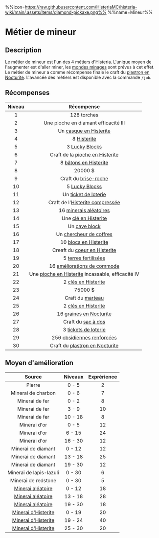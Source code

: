 %%icon=https://raw.githubusercontent.com/HisteriaMC/histeria-wiki/main/.assets/items/diamond-pickaxe.png%%
%%name=Mineur%%

# Métier de mineur
## Description
Le métier de mineur est l'un des 4 métiers d'Histeria. L'unique moyen de l'augmenter est d'aller miner, les [mondes minages](https://histeria.fr/wiki/mondes/minage-servers) sont prévus à cet effet.
Le métier de mineur a comme récompense finale le craft du [plastron en Nocturite](https://histeria.fr/wiki/armures/nocturite-chestplate).
L'avancée des métiers est disponible avec la commande `/job`.

## Récompenses

| Niveau | Récompense |
|:---:|:---:|
| 1 | 128 torches |
| 2 | Une pioche en diamant efficacité III |
| 3 | Un [casque en Histerite](https://histeria.fr/wikiarmures/histerite-helmet) |
| 4 | 8 [Histerite](https://histeria.fr/wiki/ressources/histerite) |
| 5 | 3 [Lucky Blocks](https://histeria.fr/wiki/blocs/lucky-block) |
| 6 | Craft de la [pioche en Histerite](https://histeria.fr/wiki/outils/histerite-pickaxe) |
| 7 | 8 [bâtons en Histerite](https://histeria.fr/wiki/ressources/histerite-stick) |
| 8 | 20000 $ |
| 9 | Craft du [brise-roche](https://histeria.fr/wiki/blocs/cobble-breaker) |
| 10 | 5 [Lucky Blocks](https://histeria.fr/wiki/blocs/lucky-block) |
| 11 | Un [ticket de loterie](https://histeria.fr/wiki/objets/lottery-ticket) |
| 12 | Craft de l'[Histerite compressée](https://histeria.fr/wiki/ressources/histerite-compress) |
| 13 | 16 [minerais aléatoires](https://histeria.fr/wiki/blocs/random-ore) |
| 14 | Une [clé en Histerite](https://histeria.fr/wiki/clés/histerite-key) |
| 15 | Un [cave block](https://histeria.fr/wiki/blocs/cave-block) |
| 16 | Un [chercheur de coffres](https://histeria.fr/wiki/objets/chest-finder) |
| 17 | 10 [blocs en Histerite](https://histeria.fr/wiki/ressources/histerite-block) |
| 18 | Creaft du [coeur en Histerite](https://histeria.fr/wiki/ressources/histerite-core) |
| 19 | 5 [terres fertilisées](https://histeria.fr/wiki/blocs/fertilized-dirt) |
| 20 | 16 [améliorations de commode](https://histeria.fr/wiki/objets/drawer-upgrade) |
| 21 | Une [pioche en Histerite](https://histeria.fr/wiki/outils/histerite-pickaxe) incassable, efficacité IV |
| 22 | 2 [clés en Histerite](https://histeria.fr/wiki/clés/histerite-key) |
| 23 | 75000 $ |
| 24 | Craft du [marteau](https://histeria.fr/wiki/outils/hammer) |
| 25 | 2 [clés en Histerite](https://histeria.fr/wiki/clés/histerite-key) |
| 26 | 16 [graines en Nocturite](https://histeria.fr/wiki/ressources/nocturite-seed) |
| 27 | Craft du [sac à dos](https://histeria.fr/wiki/objets/item-pack) |
| 28 | 3 [tickets de loterie](https://histeria.fr/wiki/objets/lottery-ticket) |
| 29 | 256 [obsidiennes renforcées](https://histeria.fr/wiki/blocs/reinforced-obsidian) |
| 30 | Craft du [plastron en Nocturite](https://histeria.fr/wiki/armures/nocturite-chestplate) |

## Moyen d'amélioration

| Source | Niveaux | Exprérience |
|:---:|:---:|:---:|
| Pierre | 0 - 5 | 2 |
| Minerai de charbon | 0 - 6 | 7 |
| Minerai de fer | 0 - 2 | 8 |
| Minerai de fer | 3 - 9 | 10 |
| Minerai de fer | 10 - 18 | 8 |
| Minerai d'or | 0 - 5 | 12 |
| Minerai d'or | 6 - 15 | 24 |
| Minerai d'or | 16 - 30 | 12 |
| Minerai de diamant | 0 - 12 | 12 |
| Minerai de diamant | 13 - 18 | 25 |
| Minerai de diamant | 19 - 30 | 12 |
| Minerai de lapis-lazuli | 0 - 30 | 6 |
| Minerai de redstone | 0 - 30 | 5 |
| [Minerai aléatoire](https://histeria.fr/wiki/blocs/random-ore) | 0 - 12 | 18 |
| [Minerai aléatoire](https://histeria.fr/wiki/blocs/random-ore) | 13 - 18 | 28 |
| [Minerai aléatoire](https://histeria.fr/wiki/blocs/random-ore) | 19 - 30 | 18 |
| [Minerai d'Histerite](https://histeria.fr/wiki/ressources/histerite-ore) | 0 - 19 | 20 |
| [Minerai d'Histerite](https://histeria.fr/wiki/ressources/histerite-ore) | 19 - 24 | 40 |
| [Minerai d'Histerite](https://histeria.fr/wiki/ressources/histerite-ore) | 25 - 30 | 20 |
